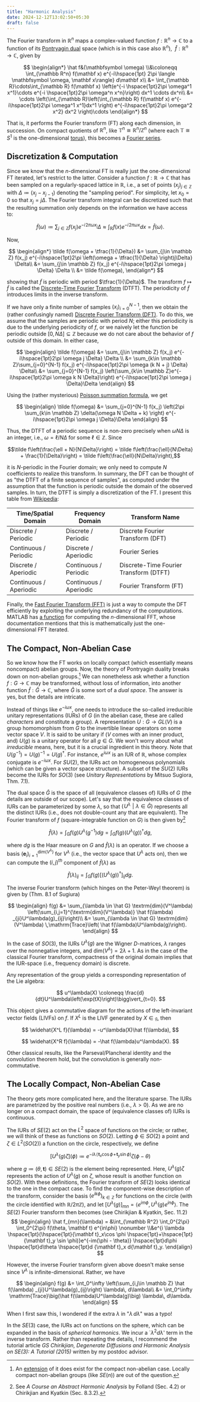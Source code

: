 ```yaml
---
title: "Harmonic Analysis"
date: 2024-12-12T13:02:50+05:30
draft: false
---
```


The <span class=accented>Fourier transform</span> in $\mathbb R^n$ maps a complex-valued function $f:\mathbb R^n \rightarrow \mathbb C$ to a function of its [Pontryagin dual](https://en.wikipedia.org/wiki/Pontryagin_duality) space (which is in this case also $\mathbb R^n$), $\ \hat f:\mathbb R^n \rightarrow \mathbb C$, given by

$$
\begin{align*}
\hat f&(\mathbfsymbol \omega) \\&\coloneqq \int_{\mathbb R^n} f(\mathbf x) e^{-i\hspace{1pt} 2\pi \langle \mathbfsymbol \omega, \mathbf x\rangle} d\mathbf x\\
&= \int_{\mathbb R}\cdots\int_{\mathbb R} f(\mathbf x) \left(e^{-i \hspace{1pt}2\pi \omega^1 x^1}\cdots e^{-i \hspace{1pt}2\pi \omega^n x^n}\right) dx^1 \cdots dx^n\\
&= \cdots \left(\int_{\mathbb R}\left(\int_{\mathbb R} f(\mathbf x) e^{-i\hspace{1pt}2\pi \omega^1 x^1}dx^1 \right) e^{-i\hspace{1pt}2\pi \omega^2 x^2} dx^2 \right)\cdots 
\end{align*}
$$

That is, it performs the Fourier transform (FT) along each dimension, in succession. On compact quotients of $\mathbb R^n$, like $\mathbb T^n \cong \mathbb R^n/\mathbb Z^n$ (where each $\mathbb T\cong S^1$ is the one-dimensional [torus](https://en.wikipedia.org/wiki/Torus)), this becomes a [Fourier series](/posts/fourier).

## Discretization & Computation

Since we know that the $n$-dimensional FT is really just the one-dimensional FT iterated, let's restrict to the latter. Consider a function $f: \mathbb R \rightarrow \mathbb C$ that has been sampled on a regularly-spaced <span class=accented>lattice</span> in $\mathbb R$, i.e., a set of points $(x_j)_{j\in \mathbb Z}$ with $\Delta \coloneqq(x_j - x_{j-1})$ denoting the "sampling period". For simplicity, let $x_0 = 0$ so that $x_j = j \Delta$.
 The Fourier transform integral can be discretized such that the resulting summation only depends on the information we have access to:

$$ \tilde f(\omega) \coloneqq \sum_{j\in \mathbb Z} f(x_j) e^{-i\hspace{1pt}2\pi \omega x_j} \Delta  \approx \int_{\mathbb R} f(x) e^{-i\hspace{1pt}2\pi \omega x}dx = \hat f(\omega). $$

Now, 

<!-- 
<p>
\[
    \begin{align*}

    \end{align*}
\]
</p> 
-->

$$
    \begin{align*}
\tilde f(\omega + \tfrac{1}{\Delta}) &= \sum_{j\in \mathbb Z} f(x_j) e^{-i\hspace{1pt}2\pi \left(\omega + \tfrac{1}{\Delta} \right)j\Delta} \Delta\\
&= \sum_{j\in \mathbb Z} f(x_j) e^{-i\hspace{1pt}2\pi \omega j \Delta} \Delta
    \\
    &= \tilde f(\omega),
    \end{align*}
$$

showing that $\tilde f$ is periodic with period $\tfrac{1}{\Delta}$. The transform $f \mapsto \tilde f$ is called the [Discrete-Time Fourier Transform](https://en.wikipedia.org/wiki/Discrete-time_Fourier_transform) (DTFT). The periodicity of $\tilde f$ introduces limits in the inverse transform.

If we have only a finite number of samples $(x_i)_{i=0}^{N-1}$, then we obtain the (rather confusingly named) [Discrete Fourier Transform (DFT)](https://en.wikipedia.org/wiki/Discrete_Fourier_transform#Definition). To do this, we assume that the samples are periodic with period $N$; either this periodicity is due to the underlying periodicity of $f$, or we naively let the function be periodic outside $[0, N\Delta] \subseteq \mathbb Z$ because we do not care about the behavior of $f$ outside of this domain. In either case,

$$
    \begin{align}
\tilde f(\omega) &= \sum_{j\in \mathbb Z} f(x_j) e^{-i\hspace{1pt}2\pi \omega j \Delta} \Delta \\
&= \sum_{k\in \mathbb Z}\sum_{j=0}^{N-1} f(x_j) e^{-i\hspace{1pt}2\pi \omega (k N + j) \Delta} \Delta\\
&= \sum_{j=0}^{N-1} f(x_j) \left(\sum_{k\in \mathbb Z}e^{-i\hspace{1pt}2\pi \omega k N  \Delta}\right) e^{-i\hspace{1pt}2\pi \omega j \Delta}\Delta
\end{align}
$$

Using the (rather mysterious) [Poisson summation formula](/posts/fourier#the-poisson-summation-formula), we get

$$
    \begin{align}
\tilde f(\omega) 
&= \sum_{j=0}^{N-1} f(x_j) \left(2\pi \sum_{k\in \mathbb Z} \delta(\omega N \Delta + k) \right) e^{-i\hspace{1pt}2\pi  \omega j \Delta}\Delta
\end{align}
$$

Thus, the DTFT of a periodic sequence is non-zero precisely when $\omega N \Delta$ is an integer, i.e., $\omega = \ell/N\Delta$ for some $\ell \in\mathbb Z$. Since 

$$\tilde f\left(\frac{\ell + N}{N\Delta}\right) = \tilde f\left(\frac{\ell}{N\Delta} + \frac{1}{\Delta}\right) = \tilde f\left(\frac{\ell}{N\Delta}\right),$$

it is $N$-periodic in the Fourier domain; we only need to compute $N$ coefficients to realize this transform. In summary, the DFT can be thought of as "the DTFT of a finite sequence of samples", as computed under the assumption that the function is periodic outside the domain of the observed samples. In turn, the DTFT is simply a discretization of the FT. I present this table from [Wikipedia](https://en.wikipedia.org/wiki/Harmonic_analysis#Fourier_analysis):

| Time/Spatial Domain         | Frequency Domain         | Transform Name                      |
|-----------------------------|----------------------------|-------------------------------------|
| Discrete / Periodic         | Discrete / Periodic        | Discrete Fourier Transform (DFT)    |
| Continuous / Periodic       | Discrete / Aperiodic       | Fourier Series                      |
| Discrete / Aperiodic        | Continuous / Periodic      | Discrete-Time Fourier Transform (DTFT) |
| Continuous / Aperiodic      | Continuous / Aperiodic     | Fourier Transform (FT)              |

Finally, the [Fast Fourier Transform (FFT)](https://en.wikipedia.org/wiki/Discrete_Fourier_transform#Definition) is just a way to compute the DFT efficiently by exploiting the underlying redundancy of the computations. MATLAB has [a function](https://www.mathworks.com/help/matlab/ref/fftn.html) for computing the $n$-dimensional FFT, whose documentation mentions that this is mathematically just the one-dimensional FFT iterated.

## The Compact, Non-Abelian Case

So we know how the FT works on locally compact (which essentially means noncompact) abelian groups.
Now, the theory of Pontryagin duality breaks down on non-abelian groups.[^extension] We can nonetheless ask whether a function $f:G \rightarrow \mathbb C$
may be transformed, without loss of information, into another function $\hat f: \hat G \rightarrow \mathbb C$, where $\hat G$ is some sort of a *dual space*. The answer is yes, but the details are intricate.

[^extension]: An [extension](https://en.wikipedia.org/wiki/Tannaka%E2%80%93Krein_duality) of it does exist for the compact non-abelian case. Locally compact non-abelian groups (like $SE(n)$) are out of the question.

Instead of things like $e^{-i \omega x}$, one needs to introduce the so-called <span class=accented>irreducible unitary representations</span> (IURs) of $G$ (in the abelian case, these are called *characters* and constitute a group). A <span class=accented>representation</span> $U:G \rightarrow GL(V)$ is a group homomorphism from $G$ to the invertible linear operators on some vector space $V$. It is said to be <span class=accented>unitary</span> if ($V$ comes with an inner product, and) $U(g)$ is a unitary operator for all $g \in G$. We won't worry about what *irreducible* means, here, but it is a crucial ingredient in this theory. Note that $U(g^{-1}) = U(g)^{-1} = U(g)^{\dagger}$. For instance, $e^{i\omega x}$ is an IUR of $\mathbb R$, whose complex conjugate is $e^{-i\omega x}$. For $SU(2)$, the IURs act on homogeneous polynomials (which can be given a vector space structure). A subset of the $SU(2)$ IURs become the IURs for $SO(3)$ (see *Unitary Representations* by Mitsuo Sugiora, Thm. 7.1).

The dual space $\hat G$ is the space of all (equivalence classes of) IURs of $G$ (the details are outside of our scope). Let's say that the equivalence classes of IURs can be parameterized by some $\lambda$, so that $\big(\hspace{1pt} U^\lambda \mathrel\vert \lambda \in \hat G \big)$ represents all the distinct IURs (i.e., does not double-count any that are equivalent). The <span class=accented>Fourier transform</span> of $f$ (square-integrable function on $G$) is then given by[^ref]

$$\hat f(\lambda) = \int_G f(g) U^\lambda(g^{-1}) dg= \int_G f(g) \left(U^\lambda(g)\right)^{\dagger} dg,$$

[^ref]: See *A Course an Abstract Harmonic Analysis* by Folland (Sec. 4.2) or Chirikjian and Kyatkin (Sec. 8.3.2).

where $dg$ is the Haar measure on $G$ and $\hat f(\lambda)$ is an operator.
If we choose a basis $(\mathbf e_i)_{i=1}^{\textrm{dim}(V^\lambda)}$ for $V^\lambda$ (i.e., the vector space that $U^\lambda$ acts on), then we can compute the $(i,j)^{th}$ component of $\hat f(\lambda)$ as

$$\hat f(\lambda)_{ij} = \int_G f(g) \left[\left(U^\lambda(g)\right)^{\dagger}\right]_{ij} dg.
$$

The <span class=accented>inverse Fourier transform</span> (which hinges on the Peter-Weyl theorem) is given by (Thm. 8.1 of Sugiura)

$$
\begin{align}
    f(g) &=  \sum_{\lambda \in \hat G} \textrm{dim}(V^\lambda) \left(\sum_{i,j=1}^{\textrm{dim}(V^\lambda)} \hat f(\lambda) _{ji}U^\lambda(g)_{ij}\right)\\
    &=  \sum_{\lambda \in \hat G} \textrm{dim}(V^\lambda) \,\mathrm{Trace}\left( \hat f(\lambda)U^\lambda(g)\right).
    \end{align}
$$

In the case of $SO(3)$, the IURs $U^\lambda(g)$ are the Wigner $D$-matrices, $\lambda$ ranges over the nonnegative integers, and $\textrm{dim}(V^\lambda) = 2\lambda + 1$.
As in the case of the classical Fourier transform, compactness of the original domain implies that the IUR-space (i.e., frequency domain) is discrete.

Any representation of the group yields a corresponding representation of the Lie algebra:

$$
u^\lambda(X) \coloneqq \frac{d}{dt}U^\lambda\left(\exp(tX)\right)\bigg\vert_{t=0}.
$$

This object gives a commutative diagram for the actions of the left-invariant vector fields (LIVFs) on $f$. If $X^L$ is the LIVF generated by $X\in \mathfrak g$, then

$$
\widehat{X^L f}(\lambda) = -u^\lambda(X)\hat f(\lambda),
$$

$$
\widehat{X^R f}(\lambda) = -\hat f(\lambda)u^\lambda(X).
$$

Other classical results, like the Parseval/Plancheral identity and the convolution theorem hold, but the convolution is generally non-commutative.

<!-- Since a Lie algebra homomorphism shoud preserve the bracket,

$$
\widehat{[X^L, Y^L] f}(\lambda) = ...
$$ -->

## The Locally Compact, Non-Abelian Case

The theory gets more complicated here, and the literature sparse. The IURs are parametrized by the positive real numbers (i.e., $\lambda >0$). As we are no longer on a compact domain, the space of (equivalence classes of) IURs is continuous.

The IURs of $SE(2)$ act on the $L^2$ space of functions on the circle; or rather, we will think of these as functions on $SO(2)$. Letting $\phi \in  SO(2)$ a point and $\zeta\in L^2(SO(2))$ a function on the circle, respectively, we define

$$
\left[U^\lambda 
(g) \zeta\right](\phi)\coloneqq e^{-i \lambda \hspace{1pt}(\hspace{1pt}{\mathbf t}_x\cos \phi \hspace{1pt}+\hspace{1pt} {\mathbf t}_y \sin \phi)} \zeta(\phi - \theta)
$$

 where $g\coloneq(\theta, \mathbf t) \in SE(2)$ is the element being represented. Here, $U^\lambda(g) \zeta$ represents the action of $U^\lambda(g)$ on $\zeta$, whose result is another function on $SO(2)$. With these definitions, the <span class=accented>Fourier transform</span> of $SE(2)$ looks identical to the one in the compact case. To find the component-wise description of the transform, consider the basis $(e^{ik\phi})_{k\in \mathbb Z}$ for functions on the circle (with the circle identified with $\mathbb R/2\pi\mathbb Z$), and let $\left[U^\lambda(g)\right]_{mn} = \langle e^{im\phi}, U^\lambda(g)e^{in\phi}\rangle$. The $SE(2)$ Fourier transform then becomes (see Chirikjian & Kyatkin, Sec. 11.2)
$$
    \begin{align}
\hat f_{mn}(\lambda) = &\int_{\mathbb R^2} \int_0^{2\pi} \int_0^{2\pi} f(\theta, \mathbf t) e^{in\phi} \nonumber
\\&e^{i \lambda \hspace{1pt}(\hspace{1pt}{\mathbf t}_x\cos \phi \hspace{1pt}+\hspace{1pt} {\mathbf t}_y \sin \phi)}e^{-im(\phi - \theta)} \hspace{1pt}d\phi \hspace{1pt}d\theta \hspace{1pt}d {\mathbf t}_x d{\mathbf t}_y.
\end{align}
$$
 
 However, the <span class=accented>inverse Fourier transform</span> given above doesn't make sense since $V^\lambda$ is infinite-dimensional. Rather, we have

$$
    \begin{align}
f(g) &= \int_0^\infty \left(\sum_{i,j\in \mathbb Z} \hat f(\lambda) _{ji}U^\lambda(g)_{ij}\right) \lambda\, d\lambda\\
 &= \int_0^\infty \mathrm{Trace}\big(\hat f(\lambda)U^\lambda(g)\big) \lambda\, d\lambda.
\end{align}
$$

When I first saw this, I wondered if the extra $\lambda$ in "$\lambda\,d\lambda$" was a typo!


In the $SE(3)$ case, the IURs act on functions on the sphere, which can be expanded in the basis of *spherical harmonics*. We incur a `$\lambda^2 d\lambda$' term in the inverse transform. Rather than repeating the details, I recommend the tutorial article *GS Chirikjian, Degenerate Diffusions and Harmonic Analysis on SE(3): A Tutorial (2015)* written by my postdoc advisor.

<!-- ### Can we use FFT here?

Interchanging the order of integration, we can first do the computation

$$
    \begin{align*}
\int_{\mathbb R^2} f(\theta, \mathbf t) 
e^{i \lambda \hspace{1pt}(\hspace{1pt}{\mathbf t}_x\cos \phi \hspace{1pt}+\hspace{1pt} {\mathbf t}_y \sin \phi)} d {\mathbf t}_x d{\mathbf t}_y \mapsto g(\theta, \phi)
\end{align*}
$$

since this is exactly the kind of product integral handled by the $2$-dimensional FFT. -->
